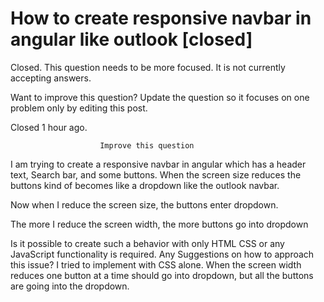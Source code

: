 
# How to create responsive navbar in angular like outlook [closed]







Closed. This question needs to be more focused. It is not currently accepting answers.
                        
                    










Want to improve this question? Update the question so it focuses on one problem only by editing this post.


Closed 1 hour ago.







                        Improve this question
                    



I am trying to create a responsive navbar in angular which has a header text, Search bar, and some buttons.
When the screen size reduces the buttons kind of becomes like a dropdown like the outlook navbar.

Now when I reduce the screen size, the buttons enter dropdown.

The more I reduce the screen width, the more buttons go into dropdown

Is it possible to create such a behavior with only HTML CSS or any JavaScript functionality is required.
Any Suggestions on how to approach this issue?
I tried to implement with CSS alone. When the screen width reduces one button at a time should go into dropdown, but all the buttons are going into the dropdown.

        